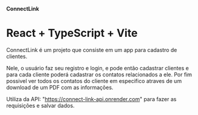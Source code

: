 **ConnectLink**
# React + TypeScript + Vite

ConnectLink é um projeto que consiste em um app para cadastro de clientes.

Nele, o usuário faz seu registro e login, e pode então cadastrar clientes e para cada cliente poderá cadastrar os contatos relacionados a ele. Por fim possivel ver todos os contatos do cliente em especifico atraves de um download de um PDF com as informações.

Utiliza da API: "https://connect-link-api.onrender.com" para fazer as requisições e salvar dados.
